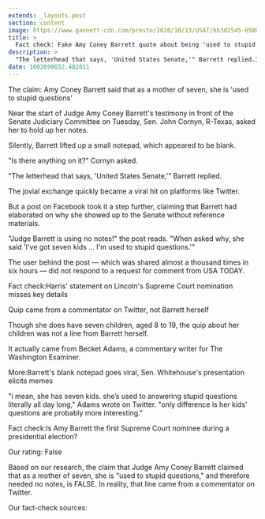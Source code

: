```yaml
--- 
extends: _layouts.post 
section: content 
image: https://www.gannett-cdn.com/presto/2020/10/13/USAT/6b3d2545-6580-4ac0-be2b-73ba9079dded-001_AP_Supreme_Court_Barrett.jpg?crop=2544,1431,x1,y0&width=2544&height=1431&format=pjpg&auto=webp 
title: > 
  Fact check: Fake Amy Coney Barrett quote about being 'used to stupid questions' 
description: > 
  "The letterhead that says, 'United States Senate,'" Barrett replied.I'm used to stupid questions.'"she’s used to answering stupid questions literally all day long," Adams wrote on Twitter.Fact check:Is Amy Barrett the first Supreme Court nominee during a presidential election?Our rating: FalseBased on our research, the claim that Judge Amy Coney Barrett claimed that as a mother of seven, she is "used to stupid questions," and therefore needed no notes, is FALSE. 
date: 1602698652.482011 
--- 
```

The claim: Amy Coney Barrett said that as a mother of seven, she is 'used to stupid questions'

Near the start of Judge Amy Coney Barrett's testimony in front of the Senate Judiciary Committee on Tuesday, Sen. John Cornyn, R-Texas, asked her to hold up her notes.

Silently, Barrett lifted up a small notepad, which appeared to be blank.

"Is there anything on it?" Cornyn asked.

"The letterhead that says, 'United States Senate,'" Barrett replied.

The jovial exchange quickly became a viral hit on platforms like Twitter.

But a post on Facebook took it a step further, claiming that Barrett had elaborated on why she showed up to the Senate without reference materials.

"Judge Barrett is using no notes!" the post reads. "When asked why, she said 'I've got seven kids ... I'm used to stupid questions.'"

The user behind the post — which was shared almost a thousand times in six hours — did not respond to a request for comment from USA TODAY.

Fact check:Harris' statement on Lincoln's Supreme Court nomination misses key details

Quip came from a commentator on Twitter, not Barrett herself

Though she does have seven children, aged 8 to 19, the quip about her children was not a line from Barrett herself.

It actually came from Becket Adams, a commentary writer for The Washington Examiner.

More:Barrett's blank notepad goes viral, Sen. Whitehouse's presentation elicits memes

"i mean, she has seven kids. she’s used to answering stupid questions literally all day long," Adams wrote on Twitter. "only difference is her kids’ questions are probably more interesting."

Fact check:Is Amy Barrett the first Supreme Court nominee during a presidential election?

Our rating: False

Based on our research, the claim that Judge Amy Coney Barrett claimed that as a mother of seven, she is "used to stupid questions," and therefore needed no notes, is FALSE. In reality, that line came from a commentator on Twitter.

Our fact-check sources:
